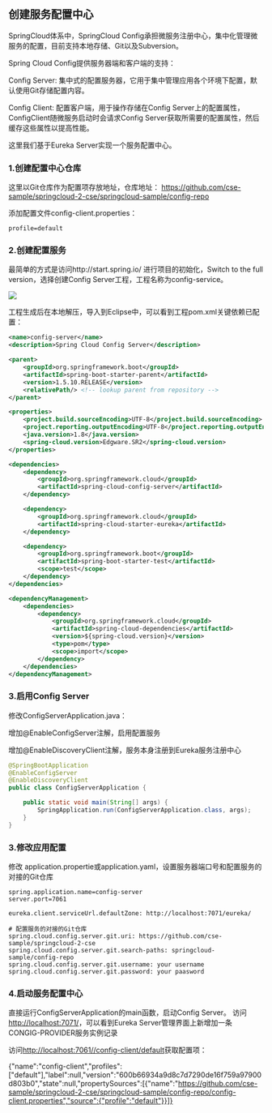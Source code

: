 ## 创建服务配置中心

SpringCloud体系中，SpringCloud Config承担微服务注册中心，集中化管理微服务的配置，目前支持本地存储、Git以及Subversion。

Spring Cloud Config提供服务器端和客户端的支持：

Config Server: 集中式的配置服务器，它用于集中管理应用各个环境下配置，默认使用Git存储配置内容。

Config Client: 配置客户端，用于操作存储在Config Server上的配置属性，ConfigClient随微服务启动时会请求Config Server获取所需要的配置属性，然后缓存这些属性以提高性能。

这里我们基于Eureka Server实现一个服务配置中心。

### 1.创建配置中心仓库

这里以Git仓库作为配置项存放地址，仓库地址：
https://github.com/cse-sample/springcloud-2-cse/springcloud-sample/config-repo

添加配置文件config-client.properties：
```
profile=default
```

### 2.创建配置服务

最简单的方式是访问http://start.spring.io/ 进行项目的初始化，Switch to the full version，选择创建Config Server工程，工程名称为config-service。

![](https://github.com/cse-sample/springcloud-2-cse/blob/master/springcloud-sample/images/Initializr_config_server.png)

工程生成后在本地解压，导入到Eclipse中，可以看到工程pom.xml关键依赖已配置：

```xml
<name>config-server</name>
<description>Spring Cloud Config Server</description>

<parent>
	<groupId>org.springframework.boot</groupId>
	<artifactId>spring-boot-starter-parent</artifactId>
	<version>1.5.10.RELEASE</version>
	<relativePath/> <!-- lookup parent from repository -->
</parent>

<properties>
	<project.build.sourceEncoding>UTF-8</project.build.sourceEncoding>
	<project.reporting.outputEncoding>UTF-8</project.reporting.outputEncoding>
	<java.version>1.8</java.version>
	<spring-cloud.version>Edgware.SR2</spring-cloud.version>
</properties>

<dependencies>
	<dependency>
		<groupId>org.springframework.cloud</groupId>
		<artifactId>spring-cloud-config-server</artifactId>
	</dependency>

	<dependency>
		<groupId>org.springframework.cloud</groupId>
		<artifactId>spring-cloud-starter-eureka</artifactId>
	</dependency>

	<dependency>
		<groupId>org.springframework.boot</groupId>
		<artifactId>spring-boot-starter-test</artifactId>
		<scope>test</scope>
	</dependency>
</dependencies>

<dependencyManagement>
	<dependencies>
		<dependency>
			<groupId>org.springframework.cloud</groupId>
			<artifactId>spring-cloud-dependencies</artifactId>
			<version>${spring-cloud.version}</version>
			<type>pom</type>
			<scope>import</scope>
		</dependency>
	</dependencies>
</dependencyManagement>
```

### 3.启用Config Server

修改ConfigServerApplication.java：

增加@EnableConfigServer注解，启用配置服务

增加@EnableDiscoveryClient注解，服务本身注册到Eureka服务注册中心

```Java
@SpringBootApplication
@EnableConfigServer
@EnableDiscoveryClient
public class ConfigServerApplication {

	public static void main(String[] args) {
		SpringApplication.run(ConfigServerApplication.class, args);
	}
}
```
### 3.修改应用配置
修改 application.propertie或application.yaml，设置服务器端口号和配置服务的对接的Git仓库

```
spring.application.name=config-server
server.port=7061

eureka.client.serviceUrl.defaultZone: http://localhost:7071/eureka/

# 配置服务的对接的Git仓库
spring.cloud.config.server.git.uri: https://github.com/cse-sample/springcloud-2-cse
spring.cloud.config.server.git.search-paths: springcloud-sample/config-repo
spring.cloud.config.server.git.username: your username
spring.cloud.config.server.git.password: your paasword
```

### 4.启动服务配置中心
直接运行ConfigServerApplication的main函数，启动Config Server。
访问[http://localhost:7071/](http://localhost:7071/)，可以看到Eureka Server管理界面上新增加一条CONGIG-PROVIDER服务实例记录

访问[http://localhost:7061//config-client/default](http://127.0.0.1:7061/config-client/default)获取配置项：

{"name":"config-client","profiles":["default"],"label":null,"version":"600b66934a9d8c7d7290de16f759a97900d803b0","state":null,"propertySources":[{"name":"https://github.com/cse-sample/springcloud-2-cse/springcloud-sample/config-repo/config-client.properties","source":{"profile":"default"}}]}

